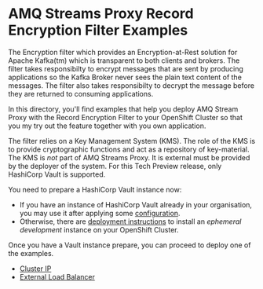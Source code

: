 # AMQ Streams Proxy Record Encryption Filter Examples

The Encryption filter which provides an Encryption-at-Rest solution for Apache Kafka(tm) which is transparent to both clients and brokers. The filter takes
responsibilty to encrypt messages that are sent by producing applications so the Kafka Broker never sees the plain text content of the messages.  The filter also takes responsibilty
to decrypt the message before they are returned to consuming applications.

In this directory, you'll find examples that help you deploy AMQ Stream Proxy with the Record Encryption Filter to your OpenShift Cluster so that you my try out the feature together
with you own application.

The filter relies on a Key Management System (KMS). The role of the KMS is to provide cryptographic functions and act as a repository of key-material. The KMS is *not* part of AMQ Streams
Proxy.  It is external must be provided by the deployer of the system.  For this Tech Preview release, only HashiCorp Vault is supported.

You need to prepare a HashiCorp Vault instance now:

* If you have an instance of HashiCorp Vault already in your organisation, you may use it after applying some [configuration](./PREPARE_KMS.md#using-an-existing-vault-instance).
* Otherwise, there are [deployment instructions](./PREPARE_KMS.md#deploying-hashicorp-for-development) to install an *ephemeral development* instance on your OpenShift Cluster.

Once you have a Vault instance prepare, you can proceed to deploy one of the examples.  

* [Cluster IP](./cluster-ip)
* [External Load Balancer](./load-balancer)


